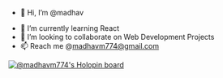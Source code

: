 - 👋 Hi, I’m @madhav
<!-- - 👀 I’m interested in ... -->
- 🌱 I’m currently learning React
- 💞️ I’m looking to collaborate on Web Development Projects
- 📫 Reach me @madhavm774@gmail.com 

 
 [![@madhavm774's Holopin board](https://holopin.me/madhavm774)](https://holopin.io/@madhavm774)
<!---
madhav-293/madhav-293 is a ✨ special ✨ repository because its `README.md` (this file) appears on your GitHub profile.
You can click the Preview link to take a look at your changes.
--->
